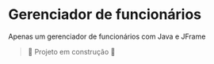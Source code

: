 # Gerenciador de funcionários 
Apenas um gerenciador de funcionários com Java e JFrame 
> :construction: Projeto em construção :construction:
> 